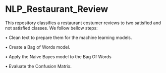 # NLP_Restaurant_Review
This repository classifies a restaurant costumer reviews to two satisfied and not satisfied classes. We follow bellow steps:

•	Clean text to prepare them for the machine learning models.

•	Create a Bag of Words model.

•	Apply the Naive Bayes model to the Bag Of Words

•	Evaluate the Confusion Matrix.
